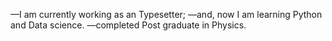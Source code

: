 —I am currently working as an Typesetter;
—and, now I am learning Python and Data science.
—completed Post graduate in Physics.
